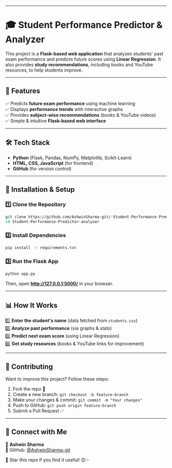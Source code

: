 
---

# 🎓 Student Performance Predictor & Analyzer  

This project is a **Flask-based web application** that analyzes students' past exam performance and predicts future scores using **Linear Regression**. It also provides **study recommendations**, including books and YouTube resources, to help students improve.  

---

## 🚀 Features  
✅ Predicts **future exam performance** using machine learning  
✅ Displays **performance trends** with interactive graphs  
✅ Provides **subject-wise recommendations** (books & YouTube videos)  
✅ Simple & intuitive **Flask-based web interface**  

---

## 🛠 Tech Stack  
- **Python** (Flask, Pandas, NumPy, Matplotlib, Scikit-Learn)  
- **HTML, CSS, JavaScript** (for frontend)  
- **GitHub** (for version control)  

---

## 📌 Installation & Setup  

### 1️⃣ Clone the Repository  
```bash
git clone https://github.com/AshwinSharma-git/-Student-Performance-Predictor-analyser.git
cd Student-Performance-Predictor-analyser
```

### 2️⃣ Install Dependencies  
```bash
pip install -r requirements.txt
```

### 3️⃣ Run the Flask App  
```bash
python app.py
```
Then, open **http://127.0.0.1:5000/** in your browser.  

---

## 📊 How It Works  
1️⃣ **Enter the student's name** (data fetched from `students.csv`)  
2️⃣ **Analyze past performance** (via graphs & stats)  
3️⃣ **Predict next exam score** (using Linear Regression)  
4️⃣ **Get study resources** (books & YouTube links for improvement)  

---

## 🤝 Contributing  
Want to improve this project? Follow these steps:  
1. Fork the repo 🍴  
2. Create a new branch: `git checkout -b feature-branch`  
3. Make your changes & commit: `git commit -m "Your changes"`  
4. Push to GitHub: `git push origin feature-branch`  
5. Submit a Pull Request ✅  

---

## 🔗 Connect with Me  
👤 **Ashwin Sharma**  
📌 GitHub: [@AshwinSharma-git](https://github.com/AshwinSharma-git)  

🌟 Star this repo if you find it useful! 😊✨  
